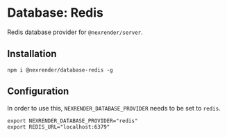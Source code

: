 # Database: Redis

Redis database provider for `@nexrender/server`.

## Installation

```
npm i @nexrender/database-redis -g
```

## Configuration

In order to use this, `NEXRENDER_DATABASE_PROVIDER` needs to be set to `redis`.

```
export NEXRENDER_DATABASE_PROVIDER="redis"
export REDIS_URL="localhost:6379"
```
